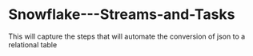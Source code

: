 # Snowflake---Streams-and-Tasks
This will capture the steps that will automate the conversion of json to a relational table
